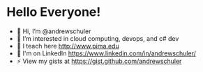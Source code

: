 # Hello Everyone!
- 👋 Hi, I’m @andrewschuler
- 👀 I’m interested in cloud computing, devops, and c# dev
- 🌱 I teach here http://www.pima.edu
- 💬 I'm on LinkedIn https://www.linkedin.com/in/andrewschuler/
- ⚡ View my gists at https://gist.github.com/andrewschuler


<!---
![Andrew's github stats](https://github-readme-stats.vercel.app/api?username=andrewschuler&show_icons=true)


andrewschuler/andrewschuler is a ✨ special ✨ repository because its `README.md` (this file) appears on your GitHub profile.
You can click the Preview link to take a look at your changes.
--->
